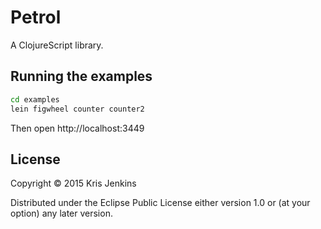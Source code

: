 # Petrol

A ClojureScript library.

## Running the examples

``` sh
cd examples
lein figwheel counter counter2
```

Then open http://localhost:3449

## License

Copyright © 2015 Kris Jenkins

Distributed under the Eclipse Public License either version 1.0 or (at
your option) any later version.
